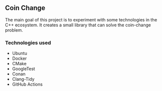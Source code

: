 ## Coin Change

The main goal of this project is to experiment with some technologies in the C++ ecosystem. It creates a small library that can solve the coin-change problem.

### Technologies used
- Ubuntu
- Docker
- CMake
- GoogleTest
- Conan
- Clang-Tidy
- GitHub Actions
